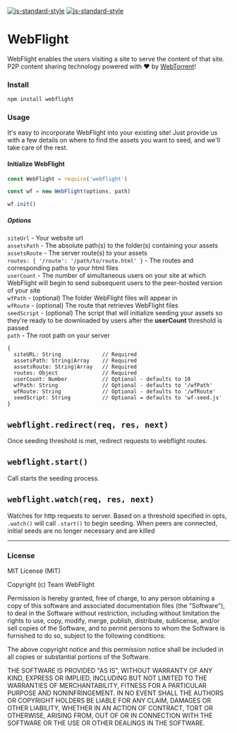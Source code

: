 [![js-standard-style](https://img.shields.io/badge/code%20style-standard-brightgreen.svg)](https://www.standardjs.com)
[![js-standard-style](https://cdn.rawgit.com/feross/standard/master/badge.svg)](https://github.com/feross/standard)


# WebFlight
WebFlight enables the users visiting a site to serve the content of that site. P2P content sharing technology powered with :heart: by [WebTorrent](https://webtorrent.io)!

### Install
```bash
npm install webflight
```

### Usage

It's easy to incorporate WebFlight into your existing site! Just provide us with a few details on where to find the assets you want to seed, and we'll take care of the rest.

#### Initialize WebFlight

```javascript
const WebFlight = require('webflight')

const wf = new WebFlight(options, path)

wf.init()
```

##### Options

```siteUrl``` - Your website url
<br>```assetsPath``` - The absolute path(s) to the folder(s) containing your assets
<br>```assetsRoute``` - The server route(s) to your assets
<br>```routes: { '/route': '/path/to/route.html' }``` - The routes and corresponding paths to your html files
<br>```userCount``` - The number of simultaneous users on your site at which WebFlight will begin to send subsequent users to the peer-hosted version of your site
<br>```wfPath``` - (optional) The folder WebFlight files will appear in
<br>```wfRoute``` - (optional) The route that retrieves WebFlight files
<br>```seedScript``` - (optional) The script that will initialize seeding your assets so they're ready to be downloaded by users after the **userCount** threshold is passed
<br>`path` - The root path on your server

```
{
  siteURL: String             // Required
  assetsPath: String|Array    // Required
  assetsRoute: String|Array   // Required
  routes: Object              // Required
  userCount: Number           // Optional - defaults to 10
  wfPath: String              // Optional - defaults to '/wfPath'
  wfRoute: String             // Optional - defaults to '/wfRoute'
  seedScript: String          // Optional = defaults to 'wf-seed.js'
}
```

## `webflight.redirect(req, res, next)`
Once seeding threshold is met, redirect requests to webflight routes.

## `webflight.start()`
Call starts the seeding process.

## `webflight.watch(req, res, next)`
Watches for http requests to server. Based on a threshold specified in opts, `.watch()` will call `.start()` to begin seeding. When peers are connected, initial seeds are no longer necessary and are killed

---

### License
MIT License (MIT)

Copyright (c) Team WebFlight

Permission is hereby granted, free of charge, to any person obtaining a copy of
this software and associated documentation files (the "Software"), to deal in
the Software without restriction, including without limitation the rights to
use, copy, modify, merge, publish, distribute, sublicense, and/or sell copies of
the Software, and to permit persons to whom the Software is furnished to do so,
subject to the following conditions:

The above copyright notice and this permission notice shall be included in all
copies or substantial portions of the Software.

THE SOFTWARE IS PROVIDED "AS IS", WITHOUT WARRANTY OF ANY KIND, EXPRESS OR
IMPLIED, INCLUDING BUT NOT LIMITED TO THE WARRANTIES OF MERCHANTABILITY, FITNESS
FOR A PARTICULAR PURPOSE AND NONINFRINGEMENT. IN NO EVENT SHALL THE AUTHORS OR
COPYRIGHT HOLDERS BE LIABLE FOR ANY CLAIM, DAMAGES OR OTHER LIABILITY, WHETHER
IN AN ACTION OF CONTRACT, TORT OR OTHERWISE, ARISING FROM, OUT OF OR IN
CONNECTION WITH THE SOFTWARE OR THE USE OR OTHER DEALINGS IN THE SOFTWARE.
